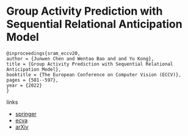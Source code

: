 # Group Activity Prediction with Sequential Relational Anticipation Model

```
@inproceedings{sram_eccv20,
author = {Junwen Chen and Wentao Bao and and Yu Kong},
title = {Group Activity Prediction with Sequential Relational Anticipation Model},
booktitle = {The European Conference on Computer Vision (ECCV)},
pages = {581--597},
year = {2022}
}
```

links
- [springer](https://link.springer.com/chapter/10.1007/978-3-030-58589-1_35)
- [ecva](https://www.ecva.net/papers/eccv_2020/papers_ECCV/html/3803_ECCV_2020_paper.php)
- [arXiv](https://arxiv.org/abs/2008.02441)
